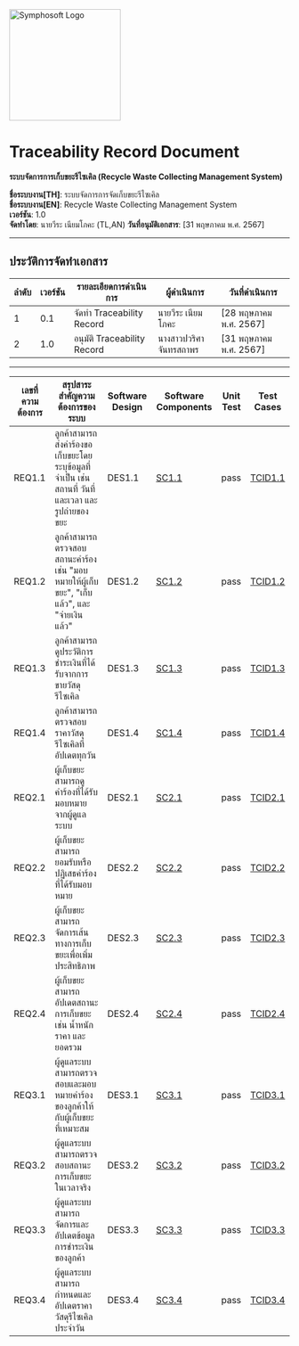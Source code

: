 <img src="https://www.symphosoft.com/logo/symphosoftLogo.png" alt="Symphosoft Logo" width="200"/>

# Traceability Record Document  
**ระบบจัดการการเก็บขยะรีไซเคิล (Recycle Waste Collecting Management System)**  
  
**ชื่อระบบงาน[TH]**: ระบบจัดการการจัดเก็บขยะรีไซเคิล  
**ชื่อระบบงาน[EN]**: Recycle Waste Collecting Management System  
**เวอร์ชัน**: 1.0  
**จัดทำโดย**: นายวีระ เนียมโภคะ (TL,AN) 
**วันที่อนุมัติเอกสาร**: [31 พฤษภาคม พ.ศ. 2567]  

---

## ประวัติการจัดทำเอกสาร

| ลำดับ | เวอร์ชัน | รายละเอียดการดำเนินการ | ผู้ดำเนินการ | วันที่ดำเนินการ |
|-------|----------|-------------------------|--------------|-----------------|
| 1     | 0.1      | จัดทำ Traceability Record | นายวีระ เนียมโภคะ| [28 พฤษภาคม พ.ศ. 2567]        |
| 2     | 1.0      | อนุมัติ Traceability Record | นางสาวปวริศา จันทรสถาพร | [31 พฤษภาคม พ.ศ. 2567]        |

---

| เลขที่ความต้องการ | สรุปสาระสำคัญความต้องการของระบบ                                                                                                                                 | Software Design           | Software Components | Unit Test | Test Cases |
|--------------------|--------------------------------------------------------------------------------------------------------------------------------------------------------------------|---------------------------|---------------------|-----------|------------|
| REQ1.1             | ลูกค้าสามารถส่งคำร้องขอเก็บขยะโดยระบุข้อมูลที่จำเป็น เช่น สถานที่ วันที่และเวลา และรูปถ่ายของขยะ                                                                  | DES1.1                    | [SC1.1](https://github.com/symphosoftworkflow/PROJECTID0001_RECYCLE_WASTE_MGT/tree/main/app) | pass      | [TCID1.1](https://symphosoftworkflow.github.io/WMGT_PROJECT_REPOSITORY/BASELINE/WMGT_TP_v1_0) |
| REQ1.2             | ลูกค้าสามารถตรวจสอบสถานะคำร้อง เช่น "มอบหมายให้ผู้เก็บขยะ", "เก็บแล้ว", และ "จ่ายเงินแล้ว"                                                                       | DES1.2                    | [SC1.2](https://github.com/symphosoftworkflow/PROJECTID0001_RECYCLE_WASTE_MGT/tree/main/app) | pass      | [TCID1.2](https://symphosoftworkflow.github.io/WMGT_PROJECT_REPOSITORY/BASELINE/WMGT_TP_v1_0) |
| REQ1.3             | ลูกค้าสามารถดูประวัติการชำระเงินที่ได้รับจากการขายวัสดุรีไซเคิล                                                                                                   | DES1.3                    | [SC1.3](https://github.com/symphosoftworkflow/PROJECTID0001_RECYCLE_WASTE_MGT/tree/main/app) | pass      | [TCID1.3](https://symphosoftworkflow.github.io/WMGT_PROJECT_REPOSITORY/BASELINE/WMGT_TP_v1_0) |
| REQ1.4             | ลูกค้าสามารถตรวจสอบราคาวัสดุรีไซเคิลที่อัปเดตทุกวัน                                                                                                               | DES1.4                    | [SC1.4](https://github.com/symphosoftworkflow/PROJECTID0001_RECYCLE_WASTE_MGT/tree/main/app) | pass      | [TCID1.4](https://symphosoftworkflow.github.io/WMGT_PROJECT_REPOSITORY/BASELINE/WMGT_TP_v1_0) |
| REQ2.1             | ผู้เก็บขยะสามารถดูคำร้องที่ได้รับมอบหมายจากผู้ดูแลระบบ                                                                                                             | DES2.1                    | [SC2.1](https://github.com/symphosoftworkflow/PROJECTID0001_RECYCLE_WASTE_MGT/tree/main/app) | pass      | [TCID2.1](https://symphosoftworkflow.github.io/WMGT_PROJECT_REPOSITORY/BASELINE/WMGT_TP_v1_0) |
| REQ2.2             | ผู้เก็บขยะสามารถยอมรับหรือปฏิเสธคำร้องที่ได้รับมอบหมาย                                                                                                            | DES2.2                    | [SC2.2](https://github.com/symphosoftworkflow/PROJECTID0001_RECYCLE_WASTE_MGT/tree/main/app) | pass      | [TCID2.2](https://symphosoftworkflow.github.io/WMGT_PROJECT_REPOSITORY/BASELINE/WMGT_TP_v1_0) |
| REQ2.3             | ผู้เก็บขยะสามารถจัดการเส้นทางการเก็บขยะเพื่อเพิ่มประสิทธิภาพ                                                                                                     | DES2.3                    | [SC2.3](https://github.com/symphosoftworkflow/PROJECTID0001_RECYCLE_WASTE_MGT/tree/main/app) | pass      | [TCID2.3](https://symphosoftworkflow.github.io/WMGT_PROJECT_REPOSITORY/BASELINE/WMGT_TP_v1_0) |
| REQ2.4             | ผู้เก็บขยะสามารถอัปเดตสถานะการเก็บขยะ เช่น น้ำหนัก ราคา และยอดรวม                                                                                                | DES2.4                    | [SC2.4](https://github.com/symphosoftworkflow/PROJECTID0001_RECYCLE_WASTE_MGT/tree/main/app) | pass      | [TCID2.4](https://symphosoftworkflow.github.io/WMGT_PROJECT_REPOSITORY/BASELINE/WMGT_TP_v1_0) |
| REQ3.1             | ผู้ดูแลระบบสามารถตรวจสอบและมอบหมายคำร้องของลูกค้าให้กับผู้เก็บขยะที่เหมาะสม                                                                                        | DES3.1                    | [SC3.1](https://github.com/symphosoftworkflow/PROJECTID0001_RECYCLE_WASTE_MGT/tree/main/app) | pass      | [TCID3.1](https://symphosoftworkflow.github.io/WMGT_PROJECT_REPOSITORY/BASELINE/WMGT_TP_v1_0) |
| REQ3.2             | ผู้ดูแลระบบสามารถตรวจสอบสถานะการเก็บขยะในเวลาจริง                                                                                                                 | DES3.2                    | [SC3.2](https://github.com/symphosoftworkflow/PROJECTID0001_RECYCLE_WASTE_MGT/tree/main/app) | pass      | [TCID3.2](https://symphosoftworkflow.github.io/WMGT_PROJECT_REPOSITORY/BASELINE/WMGT_TP_v1_0) |
| REQ3.3             | ผู้ดูแลระบบสามารถจัดการและอัปเดตข้อมูลการชำระเงินของลูกค้า                                                                                                        | DES3.3                    | [SC3.3](https://github.com/symphosoftworkflow/PROJECTID0001_RECYCLE_WASTE_MGT/tree/main/app) | pass      | [TCID3.3](https://symphosoftworkflow.github.io/WMGT_PROJECT_REPOSITORY/BASELINE/WMGT_TP_v1_0) |
| REQ3.4             | ผู้ดูแลระบบสามารถกำหนดและอัปเดตราคาวัสดุรีไซเคิลประจำวัน                                                                                                         | DES3.4                    | [SC3.4](https://github.com/symphosoftworkflow/PROJECTID0001_RECYCLE_WASTE_MGT/tree/main/app) | pass      | [TCID3.4](https://symphosoftworkflow.github.io/WMGT_PROJECT_REPOSITORY/BASELINE/WMGT_TP_v1_0) |